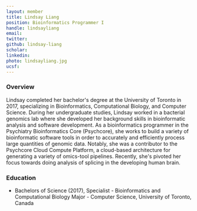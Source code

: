 ```yaml
---
layout: member
title: Lindsay Liang
position: Bioinformatics Programmer​ I
handle: lindsayliang
email: 
twitter:
github: lindsay-liang
scholar: 
linkedin: 
photo: lindsayliang.jpg
ucsf: 
---
```


### Overview
Lindsay completed her bachelor's degree at the University of Toronto in 2017, specializing in Bioinformatics, Computational Biology, and Computer Science. During her undergraduate studies, Lindsay worked in a bacterial genomics lab where she developed her background skills in bioinformatic analysis and software development. As a bioinformatics programmer in the Psychiatry Bioinformatics Core (Psychcore), she works to build a variety of bioinformatic software tools in order to accurately and efficiently process large quantities of genomic data. Notably, she was a contributor to the Psychcore Cloud Compute Platform, a cloud-based architecture for generating a variety of omics-tool pipelines. Recently, she's pivoted her focus towards doing analysis of splicing in the developing human brain. 

### Education
- Bachelors of Science (2017), Specialist - Bioinformatics and Computational Biology Major - Computer Science, University of Toronto, Canada
